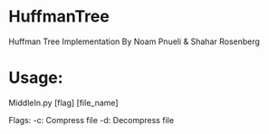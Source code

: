# HuffmanTree
Huffman Tree Implementation
By Noam Pnueli & Shahar Rosenberg

# Usage:
MiddleIn.py [flag] [file_name]

Flags:
	-c: Compress file
	-d: Decompress file